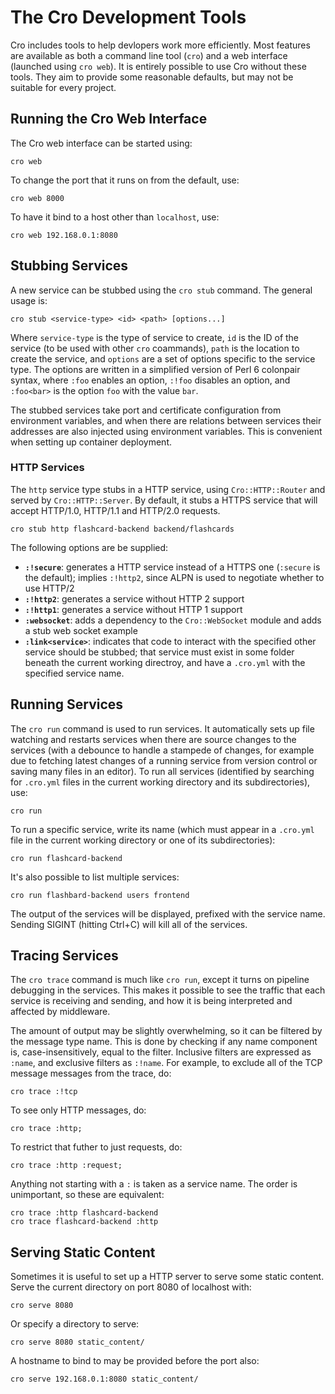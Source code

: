 # The Cro Development Tools

Cro includes tools to help devlopers work more efficiently. Most features are
available as both a command line tool (`cro`) and a web interface (launched
using `cro web`). It is entirely possible to use Cro without these tools. They
aim to provide some reasonable defaults, but may not be suitable for every
project.

## Running the Cro Web Interface

The Cro web interface can be started using:

    cro web

To change the port that it runs on from the default, use:

    cro web 8000

To have it bind to a host other than `localhost`, use:

    cro web 192.168.0.1:8080

## Stubbing Services

A new service can be stubbed using the `cro stub` command. The general usage
is:

    cro stub <service-type> <id> <path> [options...]

Where `service-type` is the type of service to create, `id` is the ID of the
service (to be used with other `cro` coammands), `path` is the location to
create the service, and `options` are a set of options specific to the service
type. The options are written in a simplified version of Perl 6 colonpair
syntax, where `:foo` enables an option, `:!foo` disables an option, and
`:foo<bar>` is the option `foo` with the value `bar`.

The stubbed services take port and certificate configuration from environment
variables, and when there are relations between services their addresses are
also injected using environment variables. This is convenient when setting up
container deployment.

### HTTP Services

The `http` service type stubs in a HTTP service, using `Cro::HTTP::Router` and
served by `Cro::HTTP::Server`. By default, it stubs a HTTPS service that will
accept HTTP/1.0, HTTP/1.1 and HTTP/2.0 requests.

    cro stub http flashcard-backend backend/flashcards

The following options are be supplied:

* **`:!secure`**: generates a HTTP service instead of a HTTPS one (`:secure`
  is the default); implies `:!http2`, since ALPN is used to negotiate whether
  to use HTTP/2
* **`:!http2`**: generates a service without HTTP 2 support
* **`:!http1`**: generates a service without HTTP 1 support
* **`:websocket`**: adds a dependency to the `Cro::WebSocket` module and adds
  a stub web socket example
* **`:link<service>`**: indicates that code to interact with the specified
  other service should be stubbed; that service must exist in some folder
  beneath the current working directroy, and have a `.cro.yml` with the
  specified service name.

## Running Services

The `cro run` command is used to run services. It automatically sets up file
watching and restarts services when there are source changes to the services
(with a debounce to handle a stampede of changes, for example due to fetching
latest changes of a running service from version control or saving many files
in an editor). To run all services (identified by searching for `.cro.yml`
files in the current working directory and its subdirectories), use:

    cro run

To run a specific service, write its name (which must appear in a `.cro.yml`
file in the current working directory or one of its subdirectories):

    cro run flashcard-backend 

It's also possible to list multiple services:

    cro run flashbard-backend users frontend

The output of the services will be displayed, prefixed with the service name.
Sending SIGINT (hitting Ctrl+C) will kill all of the services.

## Tracing Services

The `cro trace` command is much like `cro run`, except it turns on pipeline
debugging in the services. This makes it possible to see the traffic that each
service is receiving and sending, and how it is being interpreted and affected
by middleware.

The amount of output may be slightly overwhelming, so it can be filtered by
the message type name. This is done by checking if any name component is,
case-insensitively, equal to the filter. Inclusive filters are expressed as
`:name`, and exclusive filters as `:!name`. For example, to exclude all of
the TCP message messages from the trace, do:

    cro trace :!tcp

To see only HTTP messages, do:

    cro trace :http;

To restrict that futher to just requests, do:

    cro trace :http :request;

Anything not starting with a `:` is taken as a service name. The order is
unimportant, so these are equivalent:

    cro trace :http flashcard-backend
    cro trace flashcard-backend :http

## Serving Static Content

Sometimes it is useful to set up a HTTP server to serve some static content.
Serve the current directory on port 8080 of localhost with:

    cro serve 8080

Or specify a directory to serve:

    cro serve 8080 static_content/

A hostname to bind to may be provided before the port also:

    cro serve 192.168.0.1:8080 static_content/
